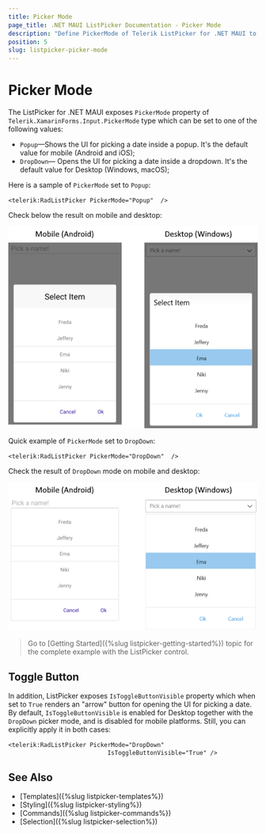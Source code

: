 ```yaml
---
title: Picker Mode
page_title: .NET MAUI ListPicker Documentation - Picker Mode
description: "Define PickerMode of Telerik ListPicker for .NET MAUI to either DropDown or Popup."
position: 5
slug: listpicker-picker-mode
---  
```


# Picker Mode

The ListPicker for .NET MAUI exposes `PickerMode` property of `Telerik.XamarinForms.Input.PickerMode` type which can be set to one of the following values:

* `Popup`&mdash;Shows the UI for picking a date inside a popup. It's the default value for mobile (Android and iOS);
* `DropDown`&mdash; Opens the UI for picking a date inside a dropdown. It's the default value for Desktop (Windows, macOS);

Here is a sample of `PickerMode` set to `Popup`:

```XAML
<telerik:RadListPicker PickerMode="Popup"  />
```

Check below the result on mobile and desktop:

![](images/listpicker-pickermode-popup.png)

Quick example of `PickerMode` set to `DropDown`:

```XAML
<telerik:RadListPicker PickerMode="DropDown"  />
```

Check the result of `DropDown` mode on mobile and desktop:

![](images/listpicker-pickermode-dropdown.png)

> Go to [Getting Started]({%slug listpicker-getting-started%}) topic for the complete example with the ListPicker control.

## Toggle Button

In addition, ListPicker exposes `IsToggleButtonVisible` property which when set to `True` renders an "arrow" button for opening the UI for picking a date. By default, `IsToggleButtonVisible` is enabled for Desktop together with the `DropDown` picker mode, and is disabled for mobile platforms. Still, you can explicitly apply it in both cases:

```XAML
<telerik:RadListPicker PickerMode="DropDown"
							IsToggleButtonVisible="True" />
```

## See Also

- [Templates]({%slug listpicker-templates%})
- [Styling]({%slug listpicker-styling%})
- [Commands]({%slug listpicker-commands%})
- [Selection]({%slug listpicker-selection%})
